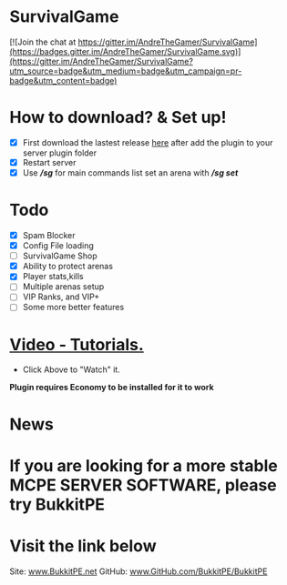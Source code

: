 # SurvivalGame
[![Join the chat at https://gitter.im/AndreTheGamer/SurvivalGame](https://badges.gitter.im/AndreTheGamer/SurvivalGame.svg)](https://gitter.im/AndreTheGamer/SurvivalGame?utm_source=badge&utm_medium=badge&utm_campaign=pr-badge&utm_content=badge)

# How to  download? & Set up!
- [x] First download the lastest release [here](https://github.com/AndreTheGamer/SurvivalGame/releases/download/1.0.9/SurvivalGame_v1.0.9.phar) after add the plugin to your server plugin folder
- [x] Restart server
- [x] Use ***/sg*** for main commands list set an arena with ***/sg set***

# Todo
- [x] Spam Blocker
- [x] Config File loading
- [ ] SurvivalGame Shop
- [x] Ability to protect arenas
- [x] Player stats,kills
- [ ] Multiple arenas setup
- [ ] VIP Ranks, and VIP+
- [ ] Some more better features
 
# [Video - Tutorials.](https://youtu.be/eOHb7NfIM24)
 - Click Above to "Watch" it.


**Plugin requires Economy to be installed for it to work**

# News
If you are looking for a more stable MCPE SERVER SOFTWARE, please try BukkitPE
=
 Visit the link below
=
Site: www.BukkitPE.net
GitHub: www.GitHub.com/BukkitPE/BukkitPE

